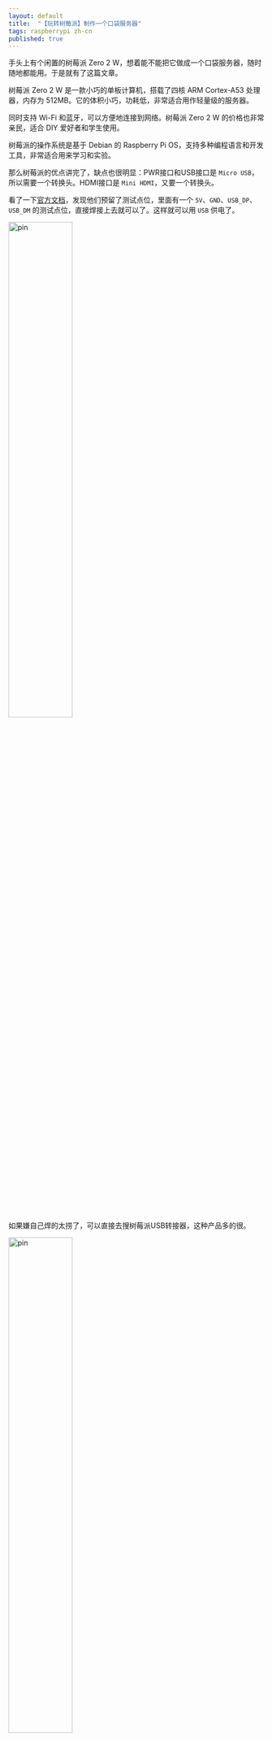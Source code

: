 ```yaml
---
layout: default
title:  "【玩转树莓派】制作一个口袋服务器"
tags: raspberrypi zh-cn
published: true
---
```


手头上有个闲置的树莓派 Zero 2 W，想着能不能把它做成一个口袋服务器，随时随地都能用。于是就有了这篇文章。

树莓派 Zero 2 W 是一款小巧的单板计算机，搭载了四核 ARM Cortex-A53 处理器，内存为 512MB。它的体积小巧，功耗低，非常适合用作轻量级的服务器。

同时支持 Wi-Fi 和蓝牙，可以方便地连接到网络。树莓派 Zero 2 W 的价格也非常亲民，适合 DIY 爱好者和学生使用。

树莓派的操作系统是基于 Debian 的 Raspberry Pi OS，支持多种编程语言和开发工具，非常适合用来学习和实验。

那么树莓派的优点讲完了，缺点也很明显：PWR接口和USB接口是 `Micro USB`，所以需要一个转换头。HDMI接口是 `Mini HDMI`，又要一个转换头。

看了一下[官方文档](https://www.raspberrypi.com/documentation/computers/raspberry-pi.html#test-pad-locations)，发现他们预留了测试点位，里面有一个 `5V`、`GND`、`USB_DP`、`USB_DM` 的测试点位，直接焊接上去就可以了。这样就可以用 `USB` 供电了。

<img src="http://icing.fun/img/post/2025/05/17/zero2-pad-diagram.png" alt="pin" width="50%">

如果嫌自己焊的太捞了，可以直接去搜树莓派USB转接器，这种产品多的很。

<img src="http://icing.fun/img/post/2025/05/17/pi-zero-usb-adapter-3.jpg" alt="pin" width="50%">

买到手装好之后就该开始配置了。

## 烧录镜像

最新的树莓派64位 Lite 镜像（笔者截稿时是2025年5月13日发行的），使用会有些问题，所以我翻了一下仓库，建议下载这个镜像[raspios_lite_arm64-2022-01-28](https://downloads.raspberrypi.com/raspios_lite_arm64/images/raspios_lite_arm64-2022-01-28/2022-01-28-raspios-bullseye-arm64-lite.zip)。

解压后直接烧录到TF卡上，然后需要修改 `/boot/config.txt` 文件，添加以下内容：

```bash
enable_uart=1
```

因为我们手边没有HDMI线，没办法接屏幕，所以需要通过配置串口来访问树莓派，这种叫法叫做 `headless` 模式。（很奇怪，中文翻译成 **无头** 模式，实际上就是不需要任何外设来启动树莓派<s>开什么玩笑不是还是需要串口工具么</s>）

接下来我们需要从<s>烤箱</s>里面拿出来一个串口工具，连接到树莓派的 `UART` 接口上。树莓派 Zero 2 W 的 `UART` 接口在下面的图中可以看到（Pin1的焊盘是方形的）：

<img src="http://icing.fun/img/post/2025/05/17/GPIO-Pinout-Diagram-2.png" alt="pin" width="50%">

## UART 连接

连接好之后，打开 PuTTY，设置波特率为 `115200`，数据位 `8`，停止位 `1`，无奇偶校验。然后插入TF卡，接上电源，就可以看到树莓派的启动信息了。

以下信息可以参阅[Turning your Raspberry Pi Zero into a USB Gadget - Adafruit](https://learn.adafruit.com/turning-your-raspberry-pi-zero-into-a-usb-gadget/ethernet-gadget)

用户名 `pi`，密码 `raspberry`。登录后可以看到树莓派的命令行界面。

接着编辑config.txt & cmdline.txt

```bash
sudo nano /boot/config.txt
```

在文件末尾添加以下内容：

```bash
dtoverlay=dwc2
```

然后编辑 `cmdline.txt` 文件：

```bash
sudo nano /boot/cmdline.txt
```

在 `rootwait` 后添加一个空格，然后键入 `modules-load=dwc2,g_ether`。

保存并退出。

然后就是熟门熟路地进入 `raspi-config`，设置一下 `SSH` 和 `Wi-Fi` 的配置。

> 树莓派 Zero 2 W 的 Wi-Fi 是 `2.4GHz` 的，不能连接 `5GHz` 的 Wi-Fi。

## 配置USB网络

如果使用的是 Mac 或 Linux，则很可能已经安装了 Bonjour。在 Windows 上，需要安装 `iTunes` 以添加 Bonjour 支持，以便它知道如何处理 `.local` 名称。

关闭树莓派，把USB口插到电脑上，等待树莓派启动，电脑会有设备插入的提示音。

但是可怜的 Windows 会自动识别成串口设备，这时候我们 去下载[USB Ethernet/RNDIS Gadget](https://www.catalog.update.microsoft.com/Search.aspx?q=usb%5Cvid_0525%26pid_a4a2)的驱动，手动安装上，就能正常识别了。

接下来需要配置固定IP，方便我们使用。

在树莓派上执行以下命令：

```bash
sudo nano /etc/network/interfaces
```

在文件中添加以下内容：

```bash
allow-hotplug usb0
iface usb0 inet static
        address 192.168.100.2
        netmask 255.255.255.0
        network 192.168.100.0
        broadcast 192.168.100.255
        gateway 192.168.100.1
```

保存并退出。这将为 Raspberry Pi 提供 IP 地址 `192.168.100.2`。

然后重启网络接口

```bash
sudo ifdown usb0
sudo ifup usb0
ifconfig usb0
```

接着回到自己的电脑，因为我是牛马的ThinkPad用户，我安装了Windows，所以我需要打开网络和共享中心，然后单击更改适配器设置。找到 RNDIS 适配器并将其重命名为 `pizero`。

接着右键单击它，选择属性，然后选择 Internet 协议版本 4 (TCP/IPv4)，然后单击属性。选择使用下面的 IP 地址，并输入 `192.168.100.1` 作为计算机的 IP 地址和网关，子网掩码为 `255.255.255.0` 与树莓派的相同。（网关后来被擦除了，Adafruit的作者认为Windows是自动使用IP地址，但是我认为是电脑与树莓派之间是二层设备，二层之间不需要网关）

## 共享电脑网络

打开网络和共享中心，然后单击我已经连接的网络（比如我现在连接的是Wi-Fi）去更改适配器设置。右键单击 Wi-Fi 适配器，选择属性，然后选择共享选项卡。选中允许其他网络用户通过此计算机的 Internet 连接来连接的复选框，并从下拉列表中选择 `pizero` 适配器。然后单击确定。

使用 `sudo reboot` 重新启动树莓派，然后使用 `ssh pi@raspberrypi.local` 通过 SSH 将其重新连接到它。可以尝试 ping 百度。

## IP寻址

在我们烧录的这个版本的 Raspbian 上，所有网卡的 IP 寻址都是通过名为 dhcpcd 的程序在树莓派上完成的。但是我们现在不需要 dhcpcd，所以我们需要禁用它。

```bash
sudo systemctl disable dhcpcd
```

> 注意：禁用前请使用串口工具登录树莓派。

然后设置接口：

```bash
sudo nano /etc/network/interfaces
```

然后添加以下内容：

```bash
auto lo
iface lo inet loopback

auto usb0
allow-hotplug usb0
iface usb0 inet static
        address 192.168.100.2
        netmask 255.255.255.0
        #network 192.168.100.0
        #broadcast 192.168.100.255
        #gateway 192.168.100.1

allow-hotplug wlan0
iface wlan0 inet dhcp
wpa-conf /etc/wpa_supplicant/wpa_supplicant.conf
```

接下来修改 `/etc/wpa_supplicant/wpa_supplicant.conf` 文件，添加以下内容：

```bash
network={
    scan_ssid=1
    ssid="我家的Wi-Fi"
    psk="我家的Wi-Fi密码"
    key_mgmt=WPA-PSK
}
```

`scan_ssid=1` 是因为我家的 Wi-Fi 是隐藏的，所以需要添加这个选项。

接着，我们需要安装 dnsmasq，它允许我们使用 DHCP 为连接到 Pi 上的 USB 端口的 PC 或 Mac 分配 IP 地址。如果树莓派默认的源下载速度太慢，可以参考[USTC](https://mirrors.ustc.edu.cn/help/debian.html)。

```bash
sudo sed -i 's/deb.debian.org/mirrors.ustc.edu.cn/g' /etc/apt/sources.list
sudo sed -i -e 's|security.debian.org/\? |security.debian.org/debian-security |g' \
            -e 's|security.debian.org|mirrors.ustc.edu.cn|g' \
            -e 's|deb.debian.org/debian-security|mirrors.ustc.edu.cn/debian-security|g' \
            /etc/apt/sources.list
sudo sed -i 's|raspbian.raspberrypi.org|mirrors.ustc.edu.cn/raspbian|g' /etc/apt/sources.list
sudo apt update
```

安装 dnsmasq：

```bash
sudo apt-get install -y dnsmasq
```

然后编辑 `/etc/dnsmasq.conf` 文件，添加以下内容：

```bash
dhcp-range=192.168.100.1,192.168.100.254,24h
dhcp-option=3
dhcp-option=6
```

DHCP 范围需要与我们分配给 usb0 接口的接口 IP 地址匹配，此选项将分配 192.168.100.2 和 .254 之间的地址，租期为 24 小时。这应该绰绰有余。如果由于某种原因需要更改 IP 范围，请确保将 usb0 的配置与这些项目匹配。我们还使用了 DHCP 选项 3 和 6 - 它们在配置文件中进行了注释，但它们阻止 dnsmaq 通告默认路由或 DNS - 在本教程中，我们不需要树莓派作为 DNS 服务器或路由器。

最后重启树莓派。就可以使用 SSH 连接我们的树莓派了：

```bash
ssh -l pi 192.168.100.2
```

## 添加 swap 分区

树莓派的内存只有 512MB，运行一些程序会很吃力，所以我们需要添加一个 swap 分区。

```bash
sudo nano /etc/fstab
```

看到文件末尾有以下内容：

```bash
# a swapfile is not a swap partition, no line here
#   use  dphys-swapfile swap[on|off]  for that
```

我就知道了，树莓派的 swap 分区是使用 `dphys-swapfile` 来管理的。我们可以直接使用它来创建一个 swap 分区。

```bash
sudo nano /etc/dphys-swapfile
```

修改以下内容：

```bash
CONF_SWAPSIZE=512
```

重启 `dphys-swapfile` 服务：

```bash
sudo systemctl restart dphys-swapfile
```

查看 swap 分区：

```bash
free -h
```

可以看到 swap 分区已经添加成功了。


## 降低功耗

有些电脑 USB 可能带不动，所以我们需要降低以下功耗。

```bash
sudo nano /boot/config.txt
```

在文件末尾添加以下内容：

```bash
dtparam=act_led_trigger=actpwr
gpu_mem=16
arm_freq=700
```

其中 `dtparam=act_led_trigger=actpwr` 是让树莓派的电源指示灯变成硬盘活动指示灯。

然后修改 `/boot/cmdline.txt` 文件，在 `console=tty1` 后面加上 `maxcpus=2`。

重启，这将限制树莓派的 CPU 核心数为 2 个。

## 定时清除 buff/cache

参见[【服务器维护】时隔425天的一次维护记录 - 冰冰番茄的归档](https://icing.fun/2025/05/12/server_maintain/#title3)。

也可以将清理脚本 `clear_cache` 放在 `/usr/local/bin` 目录下，确保权限 `+x`，然后添加到 `/etc/cron.d` 中：

```bash
sudo nano /etc/cron.d/clear_cache
```

在 `/etc/cron.d/clear_cache` 中添加以下内容：

```bash
*/10 * * * * root /usr/local/bin/clear_cache
```

## 连接家里的 NAS

可以参考[此处](https://docs.redhat.com/en/documentation/red_hat_enterprise_linux/7/html/storage_administration_guide/mounting_an_smb_share#unix_extensions_support)。

先安装必要组件：

```bash
sudo apt install cifs-utils
```

然后直接挂载：

```bash
mount -t cifs -o vers=1.0,username=user_name //server_name/share_name /mnt/
```

如果需要密码，可以使用 `-o password=your_password` 选项。

卸载：

```bash
sudo umount /mnt/
```
